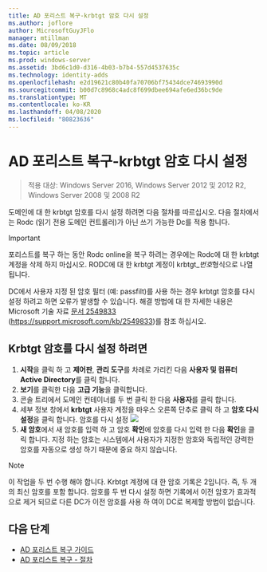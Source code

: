 ```yaml
---
title: AD 포리스트 복구-krbtgt 암호 다시 설정
ms.author: joflore
author: MicrosoftGuyJFlo
manager: mtillman
ms.date: 08/09/2018
ms.topic: article
ms.prod: windows-server
ms.assetid: 3bd6c1d0-d316-4b03-b7b4-557d4537635c
ms.technology: identity-adds
ms.openlocfilehash: e2d19621c80b40fa70706bf75434dce74693990d
ms.sourcegitcommit: b00d7c8968c4adc8f699dbee694afe6ed36bc9de
ms.translationtype: MT
ms.contentlocale: ko-KR
ms.lasthandoff: 04/08/2020
ms.locfileid: "80823636"
---
```

# <a name="ad-forest-recovery---resetting-the-krbtgt-password"></a>AD 포리스트 복구-krbtgt 암호 다시 설정

>적용 대상: Windows Server 2016, Windows Server 2012 및 2012 R2, Windows Server 2008 및 2008 R2

도메인에 대 한 krbtgt 암호를 다시 설정 하려면 다음 절차를 따르십시오. 다음 절차에서는 Rodc (읽기 전용 도메인 컨트롤러)가 아닌 쓰기 가능한 Dc를 적용 합니다.
  
> [!IMPORTANT]
> 포리스트를 복구 하는 동안 Rodc online을 복구 하려는 경우에는 Rodc에 대 한 krbtgt 계정을 삭제 하지 마십시오. RODC에 대 한 krbtgt 계정이 krbtgt_*번호*형식으로 나열 됩니다.
>
> DC에서 사용자 지정 된 암호 필터 (예: passfilt)를 사용 하는 경우 krbtgt 암호를 다시 설정 하려고 하면 오류가 발생할 수 있습니다. 해결 방법에 대 한 자세한 내용은 Microsoft 기술 자료 [문서 2549833](https://support.microsoft.com/kb/2549833) (https://support.microsoft.com/kb/2549833)를 참조 하십시오.
  
## <a name="to-reset-the-krbtgt-password"></a>Krbtgt 암호를 다시 설정 하려면  
  
1. **시작**을 클릭 하 고 **제어판**, **관리 도구**를 차례로 가리킨 다음 **사용자 및 컴퓨터 Active Directory**를 클릭 합니다.
2. **보기**를 클릭한 다음 **고급 기능**을 클릭합니다.
3. 콘솔 트리에서 도메인 컨테이너를 두 번 클릭 한 다음 **사용자**를 클릭 합니다.
4. 세부 정보 창에서 **krbtgt** 사용자 계정을 마우스 오른쪽 단추로 클릭 하 고 **암호 다시 설정**을 클릭 합니다.
   암호를 다시 설정 ![](media/AD-Forest-Recovery-Resetting-the-krbtgt-password/resetpass1.png)
5. **새 암호**에서 새 암호를 입력 하 고 암호 **확인**에 암호를 다시 입력 한 다음 **확인**을 클릭 합니다. 지정 하는 암호는 시스템에서 사용자가 지정한 암호와 독립적인 강력한 암호를 자동으로 생성 하기 때문에 중요 하지 않습니다.
  
> [!NOTE]
> 이 작업을 두 번 수행 해야 합니다. Krbtgt 계정에 대 한 암호 기록은 2입니다. 즉, 두 개의 최신 암호를 포함 합니다. 암호를 두 번 다시 설정 하면 기록에서 이전 암호가 효과적으로 제거 되므로 다른 DC가 이전 암호를 사용 하 여이 DC로 복제할 방법이 없습니다.

## <a name="next-steps"></a>다음 단계

- [AD 포리스트 복구 가이드](AD-Forest-Recovery-Guide.md)
- [AD 포리스트 복구 - 절차](AD-Forest-Recovery-Procedures.md) 
